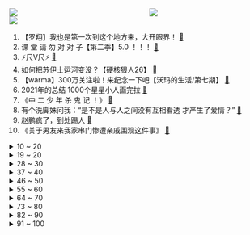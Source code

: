 <div >
	<a style="float:left;width:55%;" href = "https://github.com/anuraghazra/github-readme-stats">
	 <img src = "https://github-readme-stats.vercel.app/api?username=iuuuuuaena&theme=buefy&show_icons=true"/>
	</a>
	<a  style="float:right;width:45%" href = "https://github.com/anuraghazra/github-readme-stats">
	 <img  src="https://github-readme-stats.vercel.app/api/top-langs/?username=anuraghazra&layout=compact"/>
	</a>
	</div>

[![](https://img.shields.io/badge/jxd-@jxdgogogo.xyz-yellowgreen.svg)](https://www.jxdgogogo.xyz)<br>
1. 【罗翔】我也是第一次到这个地方来，大开眼界！ [:link:](//www.bilibili.com/video/BV1Yi4y1f7ou) <br>
2. 课 堂 请 勿 对 对 子【第二季】5.0 ！！！ [:link:](//www.bilibili.com/video/BV1JP4y1P76Q) <br>
3. ⚡尺V尺⚡ [:link:](//www.bilibili.com/video/BV1pm4y1d7M5) <br>
4. 如何把苏伊士运河变没？【硬核狠人26】 [:link:](//www.bilibili.com/video/BV19F41177yJ) <br>
5. 【warma】300万关注啦！来纪念一下吧【沃玛的生活/第七期】 [:link:](//www.bilibili.com/video/BV1LR4y177om) <br>
6. 2021年的总结 1000个星星小人画完拉 [:link:](//www.bilibili.com/video/BV1eS4y1G7ig) <br>
7. 《中 二 少 年 杀 鬼 记 ！》 [:link:](//www.bilibili.com/video/BV1vL4y1s7qY) <br>
8. 有个洗脚妹问我：“是不是人与人之间没有互相看透 才产生了爱情？” [:link:](//www.bilibili.com/video/BV1Wi4y1f7yq) <br>
9. 赵鹏疯了，到处踢人 [:link:](//www.bilibili.com/video/BV1uT4y1X7ZS) <br>
10. 《关于男友来我家串门惨遭亲戚围观这件事》 [:link:](//www.bilibili.com/video/BV19F411778H) <br>
<details>
<summary>10 ~ 20</summary>

11. 一只靠脚刹车的涡轮增鸭 [:link:](//www.bilibili.com/video/BV13R4y1L7Ch) <br>
12. 圆满了！原来早在16年前官方就埋下了伏笔啊！ [:link:](//www.bilibili.com/video/BV1GT4y1X7AA) <br>
13. 哥又给大家整了首翻唱 [:link:](//www.bilibili.com/video/BV12L4y1s7QQ) <br>
14. 一墩难求，那就用沙子堆一个吧 [:link:](//www.bilibili.com/video/BV1kY411L7Kw) <br>
15. 评分5.6！历史新低令人窒息！诚实吐槽柯南M24绯色的子弹 [:link:](//www.bilibili.com/video/BV1G5411o7HX) <br>
16. 月售10000多盒的超人气饼干，自己在家做，结果。。。 [:link:](//www.bilibili.com/video/BV1f34y1k7D5) <br>
17. 别人的18岁vs你的18岁… [:link:](//www.bilibili.com/video/BV1cr4y1a7dp) <br>
18. 《动画异世界》：第二部！ [:link:](//www.bilibili.com/video/BV1344y1H7zE) <br>
19. 这就是弱国的悲哀，他们直接收拾桌子走了，此时更知铸剑人的伟大 [:link:](//www.bilibili.com/video/BV1FP4y1w7J6) <br>
</details>
<details>
<summary>19 ~ 20</summary>

20. 一个人，何止一个人！！！ [:link:](//www.bilibili.com/video/BV1LP4y1w7Wc) <br>
21. 【真诚向】以此20秒感恩2021的挫折和痛苦 [:link:](//www.bilibili.com/video/BV1wT4y1X7wf) <br>
22. “别开枪，我投降惹 ! ” [:link:](//www.bilibili.com/video/BV1TT4y1X73U) <br>
23. 无人机+迫击炮=？？？【迫击炮快乐阴人流#4】 [:link:](//www.bilibili.com/video/BV1QF41177bp) <br>
24. 为什么都在期待2026年意大利冬奥会！而韩国却害怕 [:link:](//www.bilibili.com/video/BV1ZT4y1Q7EV) <br>
25. 这也能卖？！ [:link:](//www.bilibili.com/video/BV1XT4y1Q7cV) <br>
26. 「亚特兰蒂斯」 青 春 版  ！！？ [:link:](//www.bilibili.com/video/BV1Tr4y1a7GG) <br>
27. 【全网唯一】真·单人7-18 终结时代 [:link:](//www.bilibili.com/video/BV1Su41197Ay) <br>
28. 试吃深海大猛货，龙宫使者，你们猜会翻车吗？ [:link:](//www.bilibili.com/video/BV15341177PE) <br>
</details>
<details>
<summary>28 ~ 30</summary>

29. 大家好！我是佐藤健，我来B站啦！ [:link:](//www.bilibili.com/video/BV11b4y177DE) <br>
30. 兰  怼  怼 [:link:](//www.bilibili.com/video/BV16b4y177qt) <br>
31. 这些年被学生惯坏的老师 [:link:](//www.bilibili.com/video/BV1r3411j7Wi) <br>
32. 情人节预演 [:link:](//www.bilibili.com/video/BV1Nq4y187Yv) <br>
33. 帅小伙因黄油快过期，被迫做一期惠灵顿牛排，吃一口眼泪都掉了下来 [:link:](//www.bilibili.com/video/BV1aZ4y1o7mZ) <br>
34. 危！当杠精遇上倒霉蛋！《水浒传》P8（杨志卖刀） [:link:](//www.bilibili.com/video/BV1yu41197Kc) <br>
35. 欢迎来到魔法世界～ [:link:](//www.bilibili.com/video/BV1kL4y1377Y) <br>
36. 猫咪:能带我回家吗。 [:link:](//www.bilibili.com/video/BV1xu411976Z) <br>
37. 水 星 迫 降 青 春 版 #2 ！！？ [:link:](//www.bilibili.com/video/BV1eu41197nJ) <br>
</details>
<details>
<summary>37 ~ 40</summary>

38. 原来游戏才是最懂你的朋友？ [:link:](//www.bilibili.com/video/BV1fq4y1b7bT) <br>
39. 原初修真伏羲生存 EP1 开局竟出一把神弓 [:link:](//www.bilibili.com/video/BV1Ua411y7De) <br>
40. 半年没回家，发现我妈成主播了？？ [:link:](//www.bilibili.com/video/BV1r3411j7i2) <br>
41. 羽生结弦是不是有那个社交牛逼症 [:link:](//www.bilibili.com/video/BV1344y1H7bg) <br>
42. 最后一个坑真狗啊！ [:link:](//www.bilibili.com/video/BV1c34y1C76C) <br>
43. 30秒讲完《甄嬛传》 [:link:](//www.bilibili.com/video/BV1RR4y157k9) <br>
44. 冰墩墩找不到他的脸了，你能帮帮他吗？ [:link:](//www.bilibili.com/video/BV14P4y1P77Q) <br>
45. 我觉得老妈很公平 [:link:](//www.bilibili.com/video/BV1Fr4y1a7te) <br>
46. 黑皮＋甜妹？涂上最黑粉底假装去美黑，爸妈回家看傻了…… [:link:](//www.bilibili.com/video/BV1SL4y1s7Ch) <br>
</details>
<details>
<summary>46 ~ 50</summary>

47. 【不止游戏】AK-47究竟有多经典？ [:link:](//www.bilibili.com/video/BV1nS4y1G7DW) <br>
48. 集源江湖菜  厨子探店¥163 [:link:](//www.bilibili.com/video/BV1bY411L73p) <br>
49. 始于快乐 亡与生活 [:link:](//www.bilibili.com/video/BV1wT4y1X7J6) <br>
50. 【野生人类图鉴】我的冤种朋友你还好吗？【妈见打】 [:link:](//www.bilibili.com/video/BV1Ja411y7fX) <br>
51. 【时代少年团】TNT纪录片《光环中的少年——“辞旧”》预告片 [:link:](//www.bilibili.com/video/BV1C3411j7nC) <br>
52. 螨虫真的有那么可怕吗？ [:link:](//www.bilibili.com/video/BV1xS4y1C7Q3) <br>
53. 继续扯！那个女人说，追她的人排到了法国，到底有没有撒谎！！ [:link:](//www.bilibili.com/video/BV1ou411975u) <br>
54. 这DJ能处，有歌他真放！ [:link:](//www.bilibili.com/video/BV1cb4y1475X) <br>
55. 屑魔女：是谁这么可爱呢？ 4K [:link:](//www.bilibili.com/video/BV1oP4y1c7QV) <br>
</details>
<details>
<summary>55 ~ 60</summary>

56. 俯卧撑，但监督者是AI。 [:link:](//www.bilibili.com/video/BV1sm4y1Z76x) <br>
57. 它好像不太服气！ [:link:](//www.bilibili.com/video/BV11u41197xR) <br>
58. 【原神】好家伙！就你小子一天天这么二创是吧？？ [:link:](//www.bilibili.com/video/BV1RR4y157Lu) <br>
59. 物 归 原 主 [:link:](//www.bilibili.com/video/BV15q4y187zX) <br>
60. 卧槽，我当时真的以为爸妈在吹牛！！！ [:link:](//www.bilibili.com/video/BV1o5411d7ze) <br>
61. 跟我铠子拼你有这个实力吗！！？ [:link:](//www.bilibili.com/video/BV1K5411o7mA) <br>
62. 一张嘴就知道，确实是文化人 [:link:](//www.bilibili.com/video/BV1Ni4y1f7Sv) <br>
63. 谷爱凌：好的，下一个问题… [:link:](//www.bilibili.com/video/BV1pZ4y1R7qG) <br>
64. ⚡░H░I░U░———░B░O░O░M░⚡ [:link:](//www.bilibili.com/video/BV1SS4y1G77N) <br>
</details>
<details>
<summary>64 ~ 70</summary>

65. 明天出差，今天要做个核酸。 [:link:](//www.bilibili.com/video/BV1xZ4y1R7cG) <br>
66. 把我的油腻姐姐改造成美女一次吧 [:link:](//www.bilibili.com/video/BV1na411y72h) <br>
67. 吉克·耶志毅 劝艾伦不要地鸣 珍贵影像 [:link:](//www.bilibili.com/video/BV1HR4y177Rx) <br>
68. 【原神整活】凝光：这玩意不比神之眼好用？ [:link:](//www.bilibili.com/video/BV1Bb4y1779n) <br>
69. 【STN快报第六季20】我这夜店，一去就是一辈子！ [:link:](//www.bilibili.com/video/BV1rm4y1d7SS) <br>
70. 【波兰球】福到了 [:link:](//www.bilibili.com/video/BV1hi4y1f7DE) <br>
71. 看懂这个视频，保证你升职加薪（二） [:link:](//www.bilibili.com/video/BV1G34y117rF) <br>
72. 当班级有重名的同学时 [:link:](//www.bilibili.com/video/BV1NF411n7Pb) <br>
73. 房车旅行博主全是演员？ [:link:](//www.bilibili.com/video/BV1Nr4y1a7nj) <br>
</details>
<details>
<summary>73 ~ 80</summary>

74. 羽生结弦的偶像，普鲁申科是如何表演花滑的？简直骚破天际了! [:link:](//www.bilibili.com/video/BV1dR4y157gK) <br>
75. 这可能是海绵宝宝最不想看到的还原！ [:link:](//www.bilibili.com/video/BV18R4y177sj) <br>
76. •᷄ࡇ•᷅ [:link:](//www.bilibili.com/video/BV1hS4y1C7tk) <br>
77. 【花滑运动员千金】50万订阅者！我爱你们~ [:link:](//www.bilibili.com/video/BV1Kr4y1a7zm) <br>
78. 世界并不完美，我们还有彼此 - 斑鸠 Alec Benjamin 现场剪辑版《If We Have Each Other》【中英双字】 [:link:](//www.bilibili.com/video/BV12Z4y1Z7na) <br>
79. 致 黑 夜 中 呜 咽 与 怒 吼 [:link:](//www.bilibili.com/video/BV1ib4y17793) <br>
80. 美军：这样下去要输越南了 [:link:](//www.bilibili.com/video/BV1Kq4y187Kk) <br>
81. 卧槽卧槽！！我不信有对手顶得住他这一套！ [:link:](//www.bilibili.com/video/BV1bu41197m2) <br>
82. 揭秘诈骗式手机回收，UP亲测8799的iPhone13ProMax差点没了！ [:link:](//www.bilibili.com/video/BV1J5411o7no) <br>
</details>
<details>
<summary>82 ~ 90</summary>

83. 《心海，这次是我不配》 [:link:](//www.bilibili.com/video/BV14b4y177AC) <br>
84. 居然是反转剧情？女孩和冰墩墩合照的时候...... [:link:](//www.bilibili.com/video/BV1wF411n7SK) <br>
85. 求一双没看过新版《倚天屠龙记》的眼睛！！！ [:link:](//www.bilibili.com/video/BV1844y1H7ZZ) <br>
86. 这就是榜样的力量！ [:link:](//www.bilibili.com/video/BV1xP4y1P7jA) <br>
87. ⚡️双 屑 合 璧 •᷅ࡇ•᷄ 天 下 无 敌⚡️ [:link:](//www.bilibili.com/video/BV14b4y147yS) <br>
88. 法国运动员坚持汉字签名，每一笔都在意料之外！网友：一开始我以为他叫“π” [:link:](//www.bilibili.com/video/BV1f3411j7XL) <br>
89. 北美最危险国家随机探店！！摇到哪就吃到哪，居然这么离谱？ [:link:](//www.bilibili.com/video/BV165411o7ki) <br>
90. 当你成为「wifi路由器」？！ [:link:](//www.bilibili.com/video/BV1jF411n7zN) <br>
91. 《孤勇者》完整版！谁再说我不关心你们，我跟谁急！！！ [:link:](//www.bilibili.com/video/BV1Mq4y187tw) <br>
</details>
<details>
<summary>91 ~ 100</summary>

92. 卧槽！我现在相信董子健说的是真的了！ [:link:](//www.bilibili.com/video/BV1Ha411y7AW) <br>
93. 后来，国产剧中再也看不到这样穿着打扮的女主了！ [:link:](//www.bilibili.com/video/BV1S44y1H71t) <br>
94. 小时候这么可爱，长大怎么就嚼起了“口香糖” [:link:](//www.bilibili.com/video/BV1Db4y177XC) <br>
95. 什么？！今年最好看的电影出现了？ [:link:](//www.bilibili.com/video/BV1jS4y1r7K1) <br>
96. 《 读 评 论 》 [:link:](//www.bilibili.com/video/BV1Tm4y1d7aS) <br>
97. 他的帅和（我）理发师没什么关系… [:link:](//www.bilibili.com/video/BV1u5411o7sJ) <br>
98. “动物治愈你的坏心情！” [:link:](//www.bilibili.com/video/BV135411o7Zz) <br>
99. 网络热门爆款鉴定23 [:link:](//www.bilibili.com/video/BV1wP4y1w7gE) <br>
100. 【行业揭秘】你家洗澡水也忽冷忽热？ [:link:](//www.bilibili.com/video/BV1R34y1k7wg) <br>
</details>
